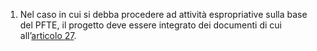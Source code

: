 1. Nel caso in cui si debba procedere ad attività espropriative sulla base del PFTE, il progetto deve essere integrato dei documenti di cui all’[articolo 27](/allegato-1.7-articolo-27/2).